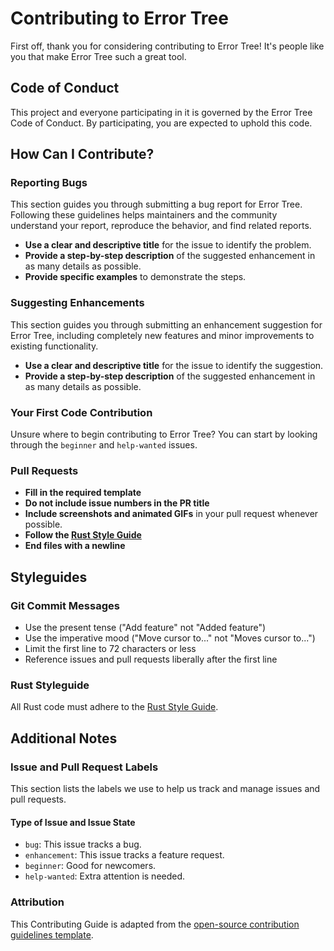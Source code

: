 # Contributing to Error Tree

First off, thank you for considering contributing to Error Tree! It's people like you that make Error Tree such a great tool.

## Code of Conduct

This project and everyone participating in it is governed by the Error Tree Code of Conduct. By participating, you are expected to uphold this code.

## How Can I Contribute?

### Reporting Bugs

This section guides you through submitting a bug report for Error Tree. Following these guidelines helps maintainers and the community understand your report, reproduce the behavior, and find related reports.

- **Use a clear and descriptive title** for the issue to identify the problem.
- **Provide a step-by-step description** of the suggested enhancement in as many details as possible.
- **Provide specific examples** to demonstrate the steps.

### Suggesting Enhancements

This section guides you through submitting an enhancement suggestion for Error Tree, including completely new features and minor improvements to existing functionality.

- **Use a clear and descriptive title** for the issue to identify the suggestion.
- **Provide a step-by-step description** of the suggested enhancement in as many details as possible.

### Your First Code Contribution

Unsure where to begin contributing to Error Tree? You can start by looking through the `beginner` and `help-wanted` issues.

### Pull Requests

- **Fill in the required template**
- **Do not include issue numbers in the PR title**
- **Include screenshots and animated GIFs** in your pull request whenever possible.
- **Follow the [Rust Style Guide](https://doc.rust-lang.org/1.0.0/style/README.html)**
- **End files with a newline**

## Styleguides

### Git Commit Messages

- Use the present tense ("Add feature" not "Added feature")
- Use the imperative mood ("Move cursor to..." not "Moves cursor to...")
- Limit the first line to 72 characters or less
- Reference issues and pull requests liberally after the first line

### Rust Styleguide

All Rust code must adhere to the [Rust Style Guide](https://doc.rust-lang.org/1.0.0/style/README.html).

## Additional Notes

### Issue and Pull Request Labels

This section lists the labels we use to help us track and manage issues and pull requests.

#### Type of Issue and Issue State

- `bug`: This issue tracks a bug.
- `enhancement`: This issue tracks a feature request.
- `beginner`: Good for newcomers.
- `help-wanted`: Extra attention is needed.

### Attribution

This Contributing Guide is adapted from the [open-source contribution guidelines template](https://gist.github.com/PurpleBooth/b24679402957c63ec426).

